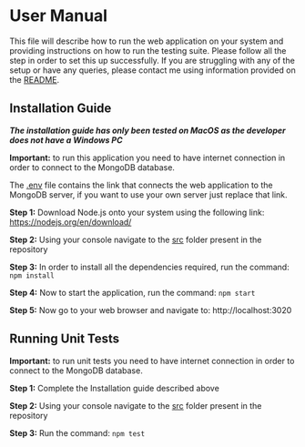 # User Manual

This file will describe how to run the web application on your system and providing instructions on how to run the testing suite. Please follow all the step in order to set this up successfully. If you are struggling with any of the setup or have any queries, please contact me using information provided on the [README](README.md). 

## Installation Guide

***The installation guide has only been tested on MacOS as the developer does not have a Windows PC***

**Important:** to run this application you need to have internet connection in order to connect to the MongoDB database.

The [.env](src/.env) file contains the link that connects the web application to the MongoDB server, if you want to use your own server just replace that link.

**Step 1:** Download Node.js onto your system using the following link: https://nodejs.org/en/download/

**Step 2:** Using your console navigate to the [src](src) folder present in the repository

**Step 3:** In order to install all the dependencies required, run the command:
``` npm install ```

**Step 4:** Now to start the application, run the command:
``` npm start ```

**Step 5:** Now go to your web browser and navigate to: http://localhost:3020 


## Running Unit Tests

**Important:** to run unit tests you need to have internet connection in order to connect to the MongoDB database.

**Step 1:** Complete the Installation guide described above

**Step 2:** Using your console navigate to the [src](src) folder present in the repository

**Step 3:** Run the command: 
```npm test```
